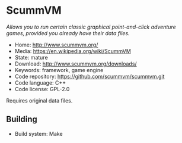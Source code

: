 # ScummVM

_Allows you to run certain classic graphical point-and-click adventure games, provided you already have their data files._

- Home: http://www.scummvm.org/
- Media: https://en.wikipedia.org/wiki/ScummVM
- State: mature
- Download: http://www.scummvm.org/downloads/
- Keywords: framework, game engine
- Code repository: https://github.com/scummvm/scummvm.git
- Code language: C++
- Code license: GPL-2.0

Requires original data files.

## Building

- Build system: Make

